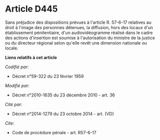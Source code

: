 # Article D445

Sans préjudice des dispositions prévues à l'article R. 57-6-17 relatives au droit à l'image des personnes détenues, la
diffusion, hors des locaux d'un établissement pénitentiaire, d'un audiovidéogramme réalisé dans le cadre des actions
d'insertion est soumise à l'autorisation du ministre de la justice ou du directeur régional selon qu'elle revêt une dimension
nationale ou locale.

**Liens relatifs à cet article**

_Codifié par_:

  - Décret n°59-322 du 23 février 1959

_Modifié par_:

  - Décret n°2010-1635 du 23 décembre 2010 - art. 36

_Cité par_:

  - Décret n°2014-1279 du 23 octobre 2014 - art. (VD)

_Cite_:

  - Code de procédure pénale - art. R57-6-17
